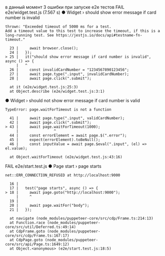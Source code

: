 в данный момент 3 ошибки при запуске e2e тестов
 FAIL  e2e/widget.test.js (7.567 s)
  ● Widget › should show error message if card number is invalid

    thrown: "Exceeded timeout of 5000 ms for a test.
    Add a timeout value to this test to increase the timeout, if this is a long-running test. See https://jestjs.io/docs/api#testname-fn-timeout."

      23 |     await browser.close();
      24 |   });
    > 25 |   it("should show error message if card number is invalid", async () => {
         |   ^
      26 |     const invalidCardNumber = "1234567890123456";
      27 |     await page.type(".input", invalidCardNumber);
      28 |     await page.click(".submit");

      at it (e2e/widget.test.js:25:3)
      at Object.describe (e2e/widget.test.js:3:1)

  ● Widget › should not show error message if card number is valid

    TypeError: page.waitForTimeout is not a function

      41 |     await page.type(".input", validCardNumber);
      42 |     await page.click(".submit");
    > 43 |     await page.waitForTimeout(1000);
         |                ^
      44 |     const errorElement = await page.$(".error");
      45 |     expect(errorElement).toBeNull();
      46 |     const inputValue = await page.$eval(".input", (el) => el.value);

      at Object.waitForTimeout (e2e/widget.test.js:43:16)

 FAIL  e2e/start.test.js
  ● Page start › page starts

    net::ERR_CONNECTION_REFUSED at http://localhost:9000

      16 |
      17 |   test("page starts", async () => {
    > 18 |     await page.goto("http://localhost:9000");
         |     ^
      19 |
      20 |     await page.waitFor("body");
      21 |   });

      at navigate (node_modules/puppeteer-core/src/cdp/Frame.ts:214:13)
      at Function.race (node_modules/puppeteer-core/src/util/Deferred.ts:49:14)
      at CdpFrame.goto (node_modules/puppeteer-core/src/cdp/Frame.ts:167:17)
      at CdpPage.goto (node_modules/puppeteer-core/src/api/Page.ts:1649:12)
      at Object.<anonymous> (e2e/start.test.js:18:5)
